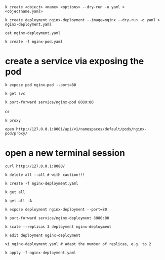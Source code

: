 ```
k create <object> <name> <options> --dry-run -o yaml > <objectname.yaml>
```

```
k create deployment nginx-deployment --image=nginx --dry-run -o yaml > nginx-deployment.yaml
```

```
cat nginx-deployment.yaml
```

```
k create -f nginx-pod.yaml
```

# create a service via exposing the pod

```
k expose pod nginx-pod --port=80
```

```
k get svc
```

```
k port-forward service/nginx-pod 8080:80
```

or

```
k proxy
```

```
open http://127.0.0.1:8001/api/v1/namespaces/default/pods/nginx-pod/proxy/
```

# open a new terminal session

```
curl http://127.0.0.1:8080/
```

```
k delete all --all # with caution!!!
```

```
k create -f nginx-deployment.yaml
```

```
k get all
```

```
k get all -A
```

```
k expose deployment nginx-deployment --port=80
```

```
k port-forward service/nginx-deployment 8080:80
```

```
k scale --replicas 3 deployment nginx-deployment
```

```
k edit deployment nginx-deployment
```

```
vi nginx-deployment.yaml # adapt the number of replicas, e.g. to 2
```

```
k apply -f nginx-deployment.yaml
```

